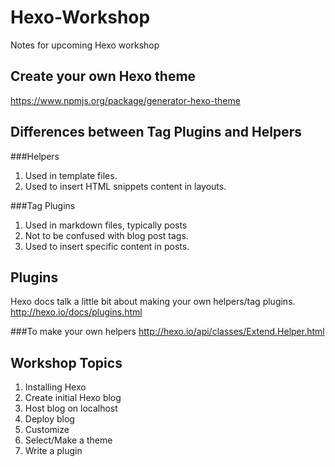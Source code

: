 Hexo-Workshop
=============

Notes for upcoming Hexo workshop

Create your own Hexo theme
--------------------------
https://www.npmjs.org/package/generator-hexo-theme

Differences between Tag Plugins and Helpers
-------------------------------------------

###Helpers
1. Used in template files.
2. Used to insert HTML snippets content in layouts.

###Tag Plugins
1. Used in markdown files, typically posts
2. Not to be confused with blog post tags.
3. Used to insert specific content in posts.

Plugins
-------
Hexo docs talk a little bit about making your own helpers/tag plugins. http://hexo.io/docs/plugins.html

###To make your own helpers
http://hexo.io/api/classes/Extend.Helper.html

Workshop Topics
---------------
1. Installing Hexo
2. Create initial Hexo blog
3. Host blog on localhost
4. Deploy blog
5. Customize
  1. Select/Make a theme
  2. Write a plugin